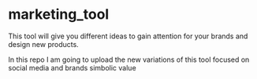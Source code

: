 # marketing_tool


This tool will give you different ideas to gain attention for your brands and design new products.

In this repo I am going to upload the new variations of this tool focused on social media and brands simbolic value
